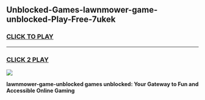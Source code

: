 
## Unblocked-Games-lawnmower-game-unblocked-Play-Free-7ukek
<h3>
<a href="https://premium76.site?title=lawnmower-game-unblocked&ref=10A">CLICK TO PLAY</a></h3>
<hr>

<h3>
<a href="https://premium76.site?title=lawnmower-game-unblocked&ref=10A">CLICK 2 PLAY</a>
  
</h3>

<a href="https://premium76.site?title=lawnmower-game-unblocked&ref=10A"><img src="https://clearcache.store/games.png"></a>


**lawnmower-game-unblocked games unblocked: Your Gateway to Fun and Accessible Online Gaming**
